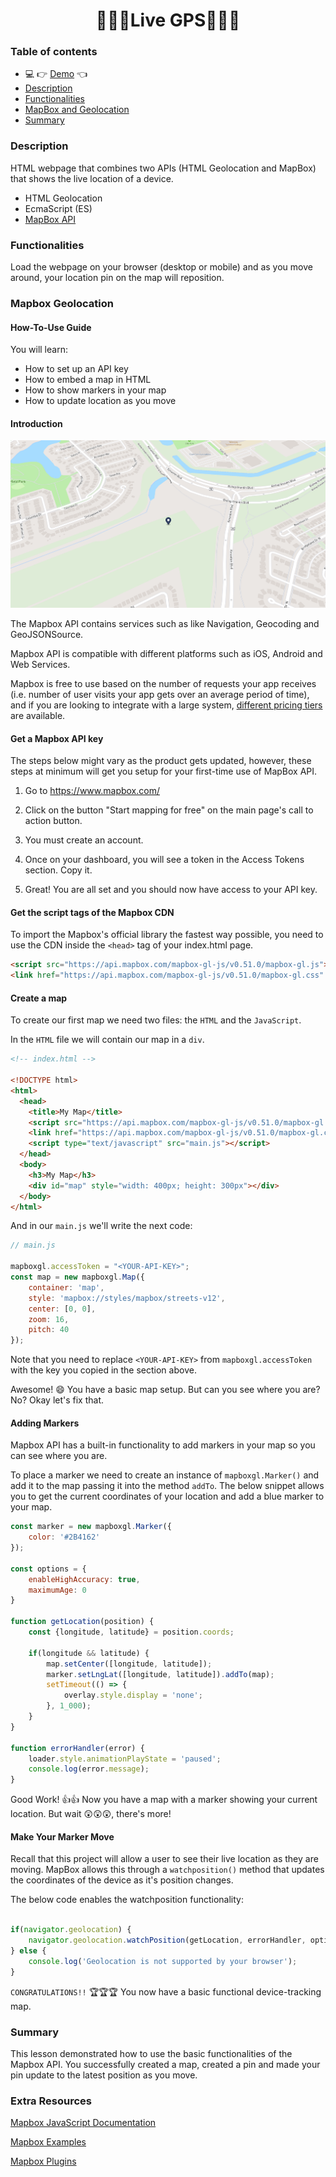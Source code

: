 <h1 align="center">📍🚗🚶Live GPS🚶🚗📍</h1>

### Table of contents
- :computer: :point_right: [Demo](https://moorebarrett-jodiann.github.io/live-gps/) :point_left:
- [Description](#description)
- [Functionalities](#functionalities)
- [MapBox and Geolocation](#mapbox-geolocation)
- [Summary](#summary)

### Description

HTML webpage that combines two APIs (HTML Geolocation and MapBox) that shows the live location of a device.
- HTML Geolocation
- EcmaScript (ES)
- [MapBox API](https://www.mapbox.com/)

### Functionalities

Load the webpage on your browser (desktop or mobile) and as you move around, your location pin on the map will reposition.

### Mapbox Geolocation

#### How-To-Use Guide

You will learn:

- How to set up an API key
- How to embed a map in HTML
- How to show markers in your map
- How to update location as you move

#### Introduction

![Map](./src/images/map.png?raw=true "Map")

The Mapbox API contains services such as like Navigation, Geocoding and GeoJSONSource.

Mapbox API is compatible with different platforms such as iOS, Android and Web Services.

Mapbox is free to use based on the number of requests your app receives (i.e. number of user visits your app gets over an average period of time), and if you are looking to integrate with a large system, [different pricing tiers](https://www.mapbox.com/pricing/) are available.

#### Get a Mapbox API key

The steps below might vary as the product gets updated, however, these steps at minimum will get you setup for your first-time use of MapBox API.

1.  Go to <https://www.mapbox.com/>

2.  Click on the button "Start mapping for free" on the main page's call to action button.

3.  You must create an account.

4.  Once on your dashboard, you will see a token in the Access Tokens section. Copy it.

5. Great! You are all set and you should now have access to your API key.

#### Get the script tags of the Mapbox CDN

To import the Mapbox's official library the fastest way possible, you need to use the CDN inside the `<head>` tag of your index.html page.

```html
<script src="https://api.mapbox.com/mapbox-gl-js/v0.51.0/mapbox-gl.js"></script>
<link href="https://api.mapbox.com/mapbox-gl-js/v0.51.0/mapbox-gl.css" rel="stylesheet"/>
```
#### Create a map

To create our first map we need two files: the `HTML` and the `JavaScript`.

In the `HTML` file we will contain our map in a `div`.

```html
<!-- index.html -->

<!DOCTYPE html>
<html>
  <head>
    <title>My Map</title>
    <script src="https://api.mapbox.com/mapbox-gl-js/v0.51.0/mapbox-gl.js"></script>
    <link href="https://api.mapbox.com/mapbox-gl-js/v0.51.0/mapbox-gl.css" rel="stylesheet"/>
    <script type="text/javascript" src="main.js"></script>
  </head>
  <body>
    <h3>My Map</h3>
    <div id="map" style="width: 400px; height: 300px"></div>    
  </body>
</html>
```

And in our `main.js` we'll write the next code:

```javascript
// main.js

mapboxgl.accessToken = "<YOUR-API-KEY>";
const map = new mapboxgl.Map({
    container: 'map',
    style: 'mapbox://styles/mapbox/streets-v12',
    center: [0, 0],
    zoom: 16,
    pitch: 40
});

```
Note that you need to replace `<YOUR-API-KEY>` from `mapboxgl.accessToken` with the key you copied in the section above.

Awesome! 😄 You have a basic map setup. But can you see where you are? No? Okay let's fix that.

#### Adding Markers

Mapbox API has a built-in functionality to add markers in your map so you can see where you are.

To place a marker we need to create an instance of `mapboxgl.Marker()` and add it to the map passing it into the method `addTo`. The below snippet allows you to get the current coordinates of your location and add a blue marker to your map.

```javascript
const marker = new mapboxgl.Marker({ 
    color: '#2B4162' 
});

const options = {
    enableHighAccuracy: true,
    maximumAge: 0
}

function getLocation(position) {
    const {longitude, latitude} = position.coords;
    
    if(longitude && latitude) {
        map.setCenter([longitude, latitude]);
        marker.setLngLat([longitude, latitude]).addTo(map);
        setTimeout(() => {
            overlay.style.display = 'none';
        }, 1_000);
    }    
}

function errorHandler(error) {
    loader.style.animationPlayState = 'paused';
    console.log(error.message);
}

```
Good Work! 👍👍 Now you have a map with a marker showing your current location. But wait 😲😲😲, there's more!

#### Make Your Marker Move

Recall that this project will allow a user to see their live  location as they are moving. MapBox allows this through a `watchposition()` method that updates the coordinates of the device as it's position changes.

The below code enables the watchposition functionality:

```javascript

if(navigator.geolocation) {
    navigator.geolocation.watchPosition(getLocation, errorHandler, options);
} else {
    console.log('Geolocation is not supported by your browser');
}

```
`CONGRATULATIONS!!` 🏆🏆🏆 You now have a basic functional device-tracking map. 

### Summary

This lesson demonstrated how to use the basic functionalities of the Mapbox API. You successfully created a map, created a pin and made your pin update to the latest position as you move.

### Extra Resources

[Mapbox JavaScript Documentation](https://www.mapbox.com/mapbox-gl-js/api)

[Mapbox Examples](https://www.mapbox.com/mapbox-gl-js/example/simple-map/)

[Mapbox Plugins](https://www.mapbox.com/mapbox-gl-js/plugins)
